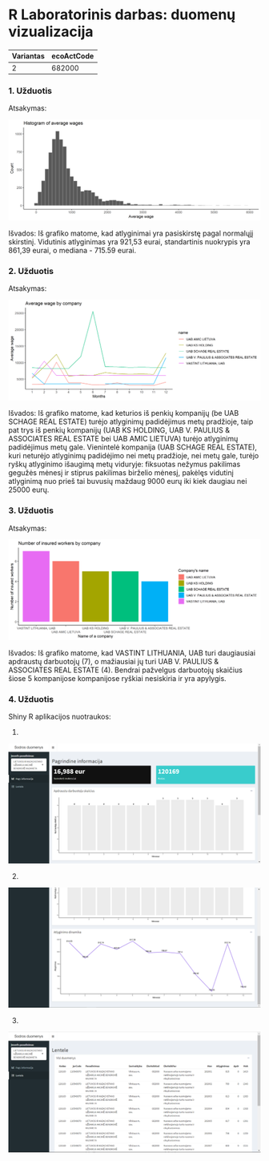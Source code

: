 # R Laboratorinis darbas: duomenų vizualizacija

| Variantas    | ecoActCode    |
|------------- | ------------- |
|2             |682000         |

### 1. Užduotis

Atsakymas:

![histograma](img/plot1.png)

Išvados: Iš grafiko matome, kad atlyginimai yra pasiskirstę pagal normalųjį skirstinį. Vidutinis atlyginimas yra 921,53 eurai, standartinis nuokrypis yra 861,39 eurai, o mediana - 715.59 eurai.

### 2. Užduotis

Atsakymas:

![atlyginimai](img/plot2.png)

Išvados: Iš grafiko matome, kad keturios iš penkių kompanijų (be UAB SCHAGE REAL ESTATE) turėjo atlyginimų padidėjimus metų pradžioje, 
taip pat trys iš penkių kompanijų (UAB KS HOLDING, UAB V. PAULIUS & ASSOCIATES REAL ESTATE bei UAB AMIC LIETUVA) turėjo atlyginimų padidėjimus metų gale. Vienintelė kompanija (UAB SCHAGE REAL ESTATE), kuri neturėjo atlyginimų padidėjimo nei metų pradžioje, nei metų gale, 
turėjo ryškų atlyginimo išaugimą metų viduryje: fiksuotas nežymus pakilimas gegužės mėnesį ir stiprus pakilimas birželio mėnesį, pakėlęs vidutinį atlyginimą nuo prieš tai
buvusių maždaug 9000 eurų iki kiek daugiau nei 25000 eurų.


### 3. Užduotis

Atsakymas:

![apdraustieji](img/plot3.png)

Išvados: Iš grafiko matome, kad VASTINT LITHUANIA, UAB turi daugiausiai apdraustų darbuotojų (7), o mažiausiai jų turi UAB V. PAULIUS & ASSOCIATES REAL ESTATE (4). 
Bendrai pažvelgus darbuotojų skaičius šiose 5 kompanijose kompanijose ryškiai nesiskiria ir yra apylygis.


### 4. Užduotis

Shiny R aplikacijos nuotraukos:

1.

![shiny app](img/shiny1.png)

2.

![shiny app1](img/shiny2.png)

3.

![shiny app2](img/shiny3.png)